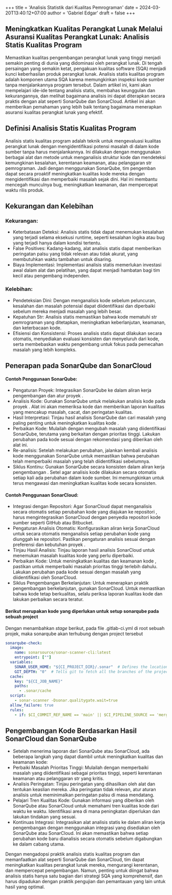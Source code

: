 +++
title = 'Analisis Statistik dari Kualitas Pemrograman'
date = 2024-03-20T13:40:12+07:00
author = 'Gabriel Edgar'
draft = false
+++

## Meningkatkan Kualitas Perangkat Lunak Melalui Asuransi Kualitas Perangkat Lunak: Analisis Statis Kualitas Program

Memastikan kualitas pengembangan perangkat lunak yang tinggi menjadi semakin penting di dunia yang didominasi oleh perangkat lunak. Di tengah persaingan yang semakin ketat, pengakuan kualitas software (SQA) menjadi kunci keberhasilan produk perangkat lunak. Analisis statis kualitas program adalah komponen utama SQA karena memungkinkan inspeksi kode sumber tanpa menjalankannya program tersebut. Dalam artikel ini, kami akan mempelajari ide-ide tentang analisis statis, membahas keunggulan dan kekurangannya, dan melihat bagaimana analisis ini dapat diterapkan secara praktis dengan alat seperti SonarQube dan SonarCloud. Artikel ini akan memberikan pemahaman yang lebih baik tentang bagaimana menerapkan asuransi kualitas perangkat lunak yang efektif.

## Definisi Analisis Statis Kualitas Program
Analisis statis kualitas program adalah teknik untuk mengevaluasi kualitas perangkat lunak dengan mengidentifikasi potensi masalah di dalam kode sumber tanpa harus menjalankannya. Ini dilakukan dengan menggunakan berbagai alat dan metode untuk menganalisis struktur kode dan mendeteksi kemungkinan kesalahan, kerentanan keamanan, atau pelanggaran str pemrograman. Jadi dengan menggunakan SonarQube, tim pengemban dapat secara proaktif meningkatkan kualitas kode mereka dengan mengidentifikasi dan memperbaiki masalah sejak dini. Hal ini membantu mencegah munculnya bug, meningkatkan keamanan, dan mempercepat waktu rilis produk. 

## Kekurangan dan Kelebihan
### Kekurangan:
- Keterbatasan Deteksi: Analisis statis tidak dapat menemukan kesalahan yang terjadi selama eksekusi runtime, seperti kesalahan logika atau bug yang terjadi hanya dalam kondisi tertentu.
- False Positives: Kadang-kadang, alat analisis statis dapat memberikan peringatan palsu yang tidak relevan atau tidak akurat, yang membutuhkan waktu tambahan untuk disaring.
- Biaya Implementasi: Implementasi analisis statis memerlukan investasi awal dalam alat dan pelatihan, yang dapat menjadi hambatan bagi tim kecil atau pengembang independen.

### Kelebihan:
- Pendeteksian Dini: Dengan menganalisis kode sebelum peluncuran, kesalahan dan masalah potensial dapat diidentifikasi dan diperbaiki sebelum mereka menjadi masalah yang lebih besar.
- Kepatuhan Str: Analisis statis memastikan bahwa kode mematuhi str pemrograman yang ditetapkan, meningkatkan keberlanjutan, keamanan, dan keterbacaan kode.
- Efisiensi dan Konsistensi: Proses analisis statis dapat dilakukan secara otomatis, menyediakan evaluasi konsisten dan menyeluruh dari kode, serta membebaskan waktu pengembang untuk fokus pada pemecahan masalah yang lebih kompleks.

## Penerapan pada SonarQube dan SonarCloud
#### Contoh Penggunaan SonarQube: 
- Pengaturan Proyek: Integrasikan SonarQube ke dalam aliran kerja pengembangan  dan atur proyek .
- Analisis Kode: Gunakan SonarQube untuk melakukan analisis kode pada proyek . Alat ini akan memeriksa kode dan memberikan laporan kualitas yang mencakup masalah, cacat, dan peringatan kualitas.
- Hasil Interpretasi: Tinjau hasil analisis SonarQube dan cari masalah yang paling penting untuk meningkatkan kualitas kode .
- Perbaikan Kode: Mulailah dengan mengubah masalah yang diidentifikasi SonarQube, terutama yang berkaitan dengan prioritas tinggi. Lakukan perubahan pada kode  sesuai dengan rekomendasi yang diberikan oleh alat ini.
- Re-analisis: Setelah  melakukan perubahan, jalankan kembali analisis kode menggunakan SonarQube untuk memastikan bahwa perubahan  telah memperbaiki masalah yang telah diidentifikasi sebelumnya.
- Siklus Kontinu: Gunakan SonarQube secara konsisten dalam aliran kerja pengembangan . Setel agar analisis kode dilakukan secara otomatis setiap kali ada perubahan dalam kode sumber. Ini memungkinkan  untuk terus mengawasi dan meningkatkan kualitas kode secara konsisten.

#### Contoh Penggunaan SonarCloud:
- Integrasi dengan Repositori: Agar SonarCloud dapat menganalisis secara otomatis setiap perubahan kode yang diajukan ke repositori ,  harus mengintegrasikan SonarCloud dengan penyedia repositori kode sumber seperti GitHub atau Bitbucket.
- Pengaturan Analisis Otomatis: Konfigurasikan aliran kerja SonarCloud untuk secara otomatis menganalisis setiap perubahan kode yang diunggah ke repositori. Pastikan pengaturan analisis sesuai dengan preferensi dan kebutuhan proyek .
- Tinjau Hasil Analisis: Tinjau laporan hasil analisis SonarCloud untuk menemukan masalah kualitas kode yang perlu diperbaiki.
- Perbaikan Kode: Untuk meningkatkan kualitas dan keamanan kode , pastikan untuk memperbaiki masalah prioritas tinggi terlebih dahulu. Lakukan perubahan pada kode  sesuai dengan masalah yang diidentifikasi oleh SonarCloud.
- Siklus Pengembangan Berkelanjutan: Untuk menerapkan praktik pengembangan berkelanjutan, gunakan SonarCloud. Untuk memastikan bahwa kode  tetap berkualitas, selalu periksa laporan kualitas kode dan lakukan perbaikan secara teratur.

#### Berikut merupakan kode yang diperlukan untuk setup sonarqube pada sebuah project
Dengan menambahkan _stage_ berikut, pada file .gitlab-ci.yml di root sebuah projek, maka sonarqube akan terhubung dengan project tersebut
```yml
sonarqube-check:
  image:
    name: sonarsource/sonar-scanner-cli:latest
    entrypoint: [""]
  variables:
    SONAR_USER_HOME: "${CI_PROJECT_DIR}/.sonar"  # Defines the location of the analysis task cache
    GIT_DEPTH: "0"  # Tells git to fetch all the branches of the project, required by the analysis task
  cache:
    key: "${CI_JOB_NAME}"
    paths:
      - .sonar/cache
  script:
    - sonar-scanner -Dsonar.qualitygate.wait=true
  allow_failure: true
  rules:
    - if: $CI_COMMIT_REF_NAME == 'main' || $CI_PIPELINE_SOURCE == 'merge_request_event'
```

## Pengembangan Kode Berdasarkan Hasil SonarCloud dan SonarQube
- Setelah menerima laporan dari SonarQube atau SonarCloud, ada beberapa langkah yang dapat diambil untuk meningkatkan kualitas dan keamanan kode:
- Perbaiki Masalah Prioritas Tinggi: Mulailah dengan memperbaiki masalah yang diidentifikasi sebagai prioritas tinggi, seperti kerentanan keamanan atau pelanggaran str yang kritis.
- Analisis Peringatan: Tinjau peringatan yang dihasilkan oleh alat dan tentukan keaslian mereka. Jika peringatan tidak relevan, atur aturan analisis untuk meminimalkan peringatan palsu di masa mendatang.
- Pelajari Tren Kualitas Kode: Gunakan informasi yang diberikan oleh SonarQube atau SonarCloud untuk memahami tren kualitas kode dari waktu ke waktu. Identifikasi area di mana peningkatan diperlukan dan lakukan tindakan yang sesuai.
- Kontinuas Integrasi: Integrasikan alat analisis statis ke dalam aliran kerja pengembangan  dengan menggunakan integrasi yang disediakan oleh SonarQube atau SonarCloud. Ini akan memastikan bahwa setiap perubahan kode baru dianalisis secara otomatis sebelum digabungkan ke dalam cabang utama.


Dengan mengadopsi praktik analisis statis kualitas program dan memanfaatkan alat seperti SonarQube dan SonarCloud, tim dapat meningkatkan kualitas perangkat lunak mereka, mengurangi kerentanan, dan mempercepat pengembangan. Namun, penting untuk diingat bahwa analisis statis hanya satu bagian dari strategi SQA yang komprehensif, dan harus dipadukan dengan praktik pengujian dan pemantauan yang lain untuk hasil yang optimal.
